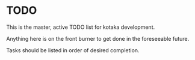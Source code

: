 # TODO

This is the master, active TODO list for kotaka development.

Anything here is on the front burner to get done in the foreseeable future.

Tasks should be listed in order of desired completion.
